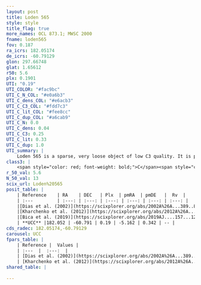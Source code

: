 ```yaml
---
layout: post
title: Loden 565
style: style
title_flag: true
more_names: OCL 873.1; MWSC 2000
fname: loden565
fov: 0.187
ra_icrs: 182.05174
de_icrs: -60.79129
glon: 297.66748
glat: 1.65612
r50: 5.6
plx: 0.1901
UTI: "0.19"
UTI_COLOR: "#fac9bc"
UTI_C_N_COL: "#e0a6b3"
UTI_C_dens_COL: "#e6acb3"
UTI_C_C3_COL: "#fdd7c3"
UTI_C_lit_COL: "#fee8cc"
UTI_C_dup_COL: "#a6cab9"
UTI_C_N: 0.0
UTI_C_dens: 0.04
UTI_C_C3: 0.25
UTI_C_lit: 0.33
UTI_C_dup: 1.0
UTI_summary: |
    Loden 565 is a sparse, very loose object of low C3 quality. It is poorly studied in the literature, with no articles listed in the last 6 years.<br><br><span style="color: #99180f; font-weight: bold;">Warning: </span>contains less than 25 stars with <i>P>0.5</i> estimated.
class3: |
    <span style="color: red; font-weight: bold;">C</span><span style="color: red; font-weight: bold;">C</span>
r_50_val: 5.6
N_50_val: 13
scix_url: Loden%20565
posit_table: |
    | Reference    | RA    | DEC   | Plx  | pmRA  | pmDE   |  Rv  |
    | :---         | :---: | :---: | :---: | :---: | :---: | :---: |
    |[Dias et al. (2002)](https://scixplorer.org/abs/2002A%26A...389..871D) | 182.079 | -60.65 | -- | -5.41 | -0.81 | 10.1 |
    |[Kharchenko et al. (2012)](https://scixplorer.org/abs/2012A%26A...543A.156K) | 181.988 | -60.69 | -- | -5.15 | 0.55 | -- |
    |[Bica et al. (2019)](https://scixplorer.org/abs/2019AJ....157...12B) | 182.205 | -60.894 | -- | -- | -- | -- |
    | **UCC** |182.052 | -60.791 | 0.19 | -5.162 | 0.342 | -- | 
cds_radec: 182.05174,-60.79129
carousel: UCC
fpars_table: |
    | Reference |  Values |
    | :---  |  :---:  |
    | [Dias et al. (2002)](https://scixplorer.org/abs/2002A%26A...389..871D) | `E(B-V)=0.2, Dist=650.0, Age=8.05` |
    | [Kharchenko et al. (2012)](https://scixplorer.org/abs/2012A%26A...543A.156K) | `e_bv=0.2, distance=703, log_age=8.375` |
shared_table: |
    
---
```

